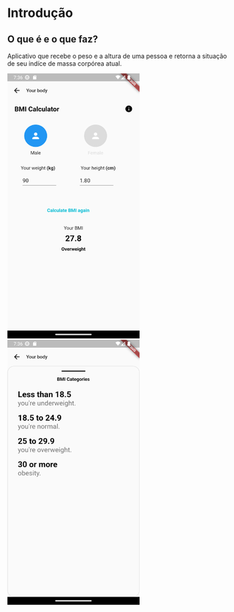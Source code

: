 <!DOCTYPE html>
<html>
<head>
<style>
.div{float: left;}
</style>
</head>
<body>
  <h1>Introdução</h1>
  <h2>O que é e o que faz?</h2>
  <p>Aplicativo que recebe o peso e a altura de uma pessoa e retorna a situação de seu indíce de massa corpórea atual.</p>
  <div>
    <img src= "https://github.com/Bittencourt112/myimcapp-ulbra/blob/b4eeabc477d1d840a3f8baf3bf617fc9334e940e/screenshots/Screenshot_1686339368.png" height = "600" width = "300">
  </div>
  <div>
    <img src= "https://github.com/Bittencourt112/myimcapp-ulbra/blob/b4eeabc477d1d840a3f8baf3bf617fc9334e940e/screenshots/Screenshot_1686339375.png" height = "600" width = "300">
  </div>
</body>
</html>
